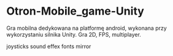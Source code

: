 # Otron-Mobile_game-Unity
Gra mobilna dedykowana na platformę android, wykonana przy wykorzystaniu silnika Unity. Gra 2D, FPS, multiplayer.


joysticks
sound effex
fonts
mirror